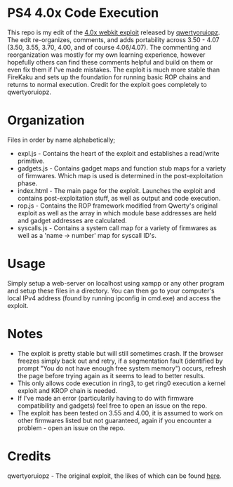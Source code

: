 PS4 4.0x Code Execution
==============
This repo is my edit of the [4.0x webkit exploit](http://rce.party/ps4/) released by [qwertyoruiopz](https://twitter.com/qwertyoruiopz). The edit re-organizes, comments, and adds portability across 3.50 - 4.07 (3.50, 3.55, 3.70, 4.00, and of course 4.06/4.07). The commenting and reorganization was mostly for my own learning experience, however hopefully others can find these comments helpful and build on them or even fix them if I've made mistakes. The exploit is much more stable than FireKaku and sets up the foundation for running basic ROP chains and returns to normal execution. Credit for the exploit goes completely to qwertyoruiopz.

Organization
==============
Files in order by name alphabetically;
* expl.js - Contains the heart of the exploit and establishes a read/write primitive.
* gadgets.js - Contains gadget maps and function stub maps for a variety of firmwares. Which map is used is determined in the post-exploitation phase.
* index.html - The main page for the exploit. Launches the exploit and contains post-exploitation stuff, as well as output and code execution.
* rop.js - Contains the ROP framework modified from Qwerty's original exploit as well as the array in which module base addresses are held and gadget addresses are calculated.
* syscalls.js - Contains a system call map for a variety of firmwares as well as a 'name -> number' map for syscall ID's.

Usage
==============
Simply setup a web-server on localhost using xampp or any other program and setup these files in a directory. You can then go to your computer's local IPv4 address (found by running ipconfig in cmd.exe) and access the exploit.

Notes
==============
* The exploit is pretty stable but will still sometimes crash. If the browser freezes simply back out and retry, if a segmentation fault (identified by prompt "You do not have enough free system memory") occurs, refresh the page before trying again as it seems to lead to better results.
* This only allows code execution in ring3, to get ring0 execution a kernel exploit and KROP chain is needed.
* If I've made an error (particularily having to do with firmware compatibility and gadgets) feel free to open an issue on the repo.
* The exploit has been tested on 3.55 and 4.00, it is assumed to work on other firmwares listed but not guaranteed, again if you encounter a problem - open an issue on the repo.

Credits
==============
qwertyoruiopz - The original exploit, the likes of which can be found [here](http://rce.party/ps4/).
